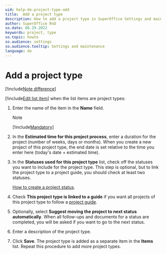 ```yaml
---
uid: help-de-project-type-add
title:  Add a project type
description: How to add a project type in SuperOffice Settings and maintenance
author: SuperOffice RnD
so.date: 06.29.2022
keywords: project, type
so.topic: howto
so.audience: settings
so.audience.tooltip: Settings and maintenance
language: de
---
```


# Add a project type

[!include[Note difference](includes/different-edit-list-item-dialog.md)]

[!include[Edit list item](includes/edit-list-item.md)] when the list items are project types:

1. Enter the name of the item in the **Name** field.

    > [!NOTE]
    > [!include[Mandatory](includes/note-mandatory-field.md)]

2. In the **Estimated time for this project process**, enter a duration for the project (number of weeks, days or months). When you create a new project of this project type, the end date is set relative to the time you enter here (today's date + estimated time).

3. In the **Statuses used for this project type** list, check off the statuses you want to include for the project type. This step is optional, but to link the project type to a project guide, you should check at least two statuses.

    [How to create a project status][2].

4. Check **This project type is linked to a guide** if you want all projects of this project type to follow a [project guide][3].

5. Optionally, select **Suggest moving the project to next status automatically**. When all follow-ups and documents for a status are completed, you will be asked if you want to go to the next status.

6. Enter a description of the project type.

7. Click **Save**. The project type is added as a separate item in the **Items** list. Repeat this procedure to add more project types.

<!-- Referenced links -->
[2]: ../../../project/learn/screen/project-status-admin.md
[3]: ../../../project/learn/project-guide/index.md

<!-- Referenced images -->

